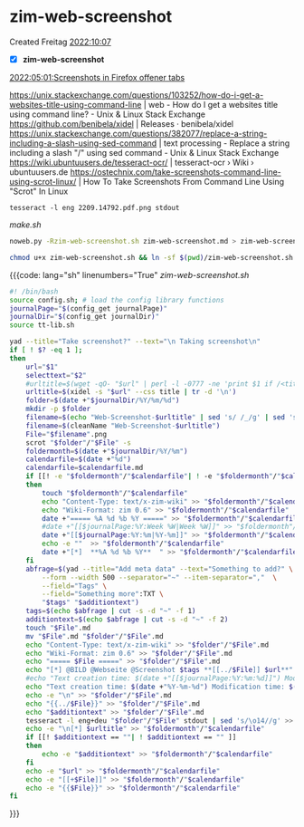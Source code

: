 # zim-web-screenshot
Created Freitag [2022:10:07]()

- [x] **zim-web-screenshot**


[2022:05:01:Screenshots in Firefox offener tabs]()

<https://unix.stackexchange.com/questions/103252/how-do-i-get-a-websites-title-using-command-line> | web - How do I get a websites title using command line? - Unix & Linux Stack Exchange
<https://github.com/benibela/xidel> | Releases · benibela/xidel
<https://unix.stackexchange.com/questions/382077/replace-a-string-including-a-slash-using-sed-command> | text processing - Replace a string including a slash "/" using sed command - Unix & Linux Stack Exchange
<https://wiki.ubuntuusers.de/tesseract-ocr/> | tesseract-ocr › Wiki › ubuntuusers.de
<https://ostechnix.com/take-screenshots-command-line-using-scrot-linux/> | How To Take Screenshots From Command Line Using "Scrot" In Linux

``tesseract -l eng 2209.14792.pdf.png stdout``

*make.sh*
```bash
noweb.py -Rzim-web-screenshot.sh zim-web-screenshot.md > zim-web-screenshot.sh && echo 'fertig'
```


```bash
chmod u+x zim-web-screenshot.sh && ln -sf $(pwd)/zim-web-screenshot.sh ~/.local/bin/zim-web-screenshot.sh && echo 'fertig'
```
{{{code: lang="sh" linenumbers="True"
*zim-web-screenshot.sh*
```bash
#! /bin/bash
source config.sh; # load the config library functions
journalPage="$(config_get journalPage)"
journalDir="$(config_get journalDir)"
source tt-lib.sh

yad --title="Take screenshot?" --text="\n Taking screenshot\n"
if [ ! $? -eq 1 ];
then
	url="$1"
	selecttext="$2"
	#urltitle=$(wget -qO- "$url" | perl -l -0777 -ne 'print $1 if /<title.*?>\s*(.*?)\s*<\/title/si' | recode html..)
	urltitle=$(xidel -s "$url" --css title | tr -d '\n')
	folder=$(date +"$journalDir/%Y/%m/%d")
	mkdir -p $folder
	filename=$(echo "Web-Screenshot-$urltitle" | sed 's/ /_/g' | sed 's/\//_/g' | sed 's/?/__/g' | sed 's/:/;/g'| sed -e "s/'/_/g" | sed 's/\"//g' | sed 's/\&/n/g' | sed -e "s/|//g" | sed 's/\[/(/g' | sed 's/\]/)/g')
	filename=$(cleanName "Web-Screenshot-$urltitle")
	File="$filename".png
	scrot "$folder"/"$File" -s
	foldermonth=$(date +"$journalDir/%Y/%m")
	calendarfile=$(date +"%d")
	calendarfile=$calendarfile.md
	if [[! -e "$foldermonth"/"$calendarfile"| ! -e "$foldermonth"/"$calendarfile" ]] 
	then
		touch "$foldermonth"/"$calendarfile"
		echo "Content-Type: text/x-zim-wiki" >> "$foldermonth"/"$calendarfile"
		echo "Wiki-Format: zim 0.6" >> "$foldermonth"/"$calendarfile"
		date +"===== %A %d %b %Y =====" >> "$foldermonth"/"$calendarfile"
		#date +"[[$journalPage:%Y:Week %W|Week %W]]" >> "$foldermonth"/"$calendarfile"
		date +"[[$journalPage:%Y:%m|%Y-%m]]" >> "$foldermonth"/"$calendarfile"
		echo -e ""  >> "$foldermonth"/"$calendarfile"
		date +"[*]  **%A %d %b %Y**  " >> "$foldermonth"/"$calendarfile"
	fi
	abfrage=$(yad --title="Add meta data" --text="Something to add?" \
		--form --width 500 --separator="~" --item-separator=","  \
		--field="Tags" \
		--field="Something more":TXT \
		"$tags" "$additiontext")
	tags=$(echo $abfrage | cut -s -d "~" -f 1)
	additiontext=$(echo $abfrage | cut -s -d "~" -f 2)
	touch "$File".md
	mv "$File".md "$folder"/"$File".md
	echo "Content-Type: text/x-zim-wiki" >> "$folder"/"$File".md
	echo "Wiki-Format: zim 0.6" >> "$folder"/"$File".md
	echo "===== $File =====" >> "$folder"/"$File".md
	echo "[*] @BILD @Webseite @Screenshot $tags **[[../$File]] $url**" >> "$folder"/"$File".md
	#echo "Text creation time: $(date +"[[$journalPage:%Y:%m:%d]]") Modification time: $(date +"[[$journalPage:%Y:%m:%d]]" -r "$folder"/"$File")" >> "$folder"/"$File".md
	echo "Text creation time: $(date +"%Y-%m-%d") Modification time: $(date +"%Y-%m-%d" -r "$folder"/"$File")" >> "$folder"/"$File".md
	echo -e "\n" >> "$folder"/"$File".md
	echo "{{../$File}}" >> "$folder"/"$File".md
	echo "$additiontext" >> "$folder"/"$File".md
	tesseract -l eng+deu "$folder"/"$File" stdout | sed 's/\o14//g' >> "$folder"/"$File".md
	echo -e "\n[*] $urltitle" >> "$foldermonth"/"$calendarfile"
	if [[! $additiontext == ""| ! $additiontext == "" ]]
	then
		echo -e "$additiontext" >> "$foldermonth"/"$calendarfile"
	fi
	echo -e "$url" >> "$foldermonth"/"$calendarfile"
	echo -e "[[+$File]]" >> "$foldermonth"/"$calendarfile"
	echo -e "{{$File}}" >> "$foldermonth"/"$calendarfile"
fi
```
}}}
